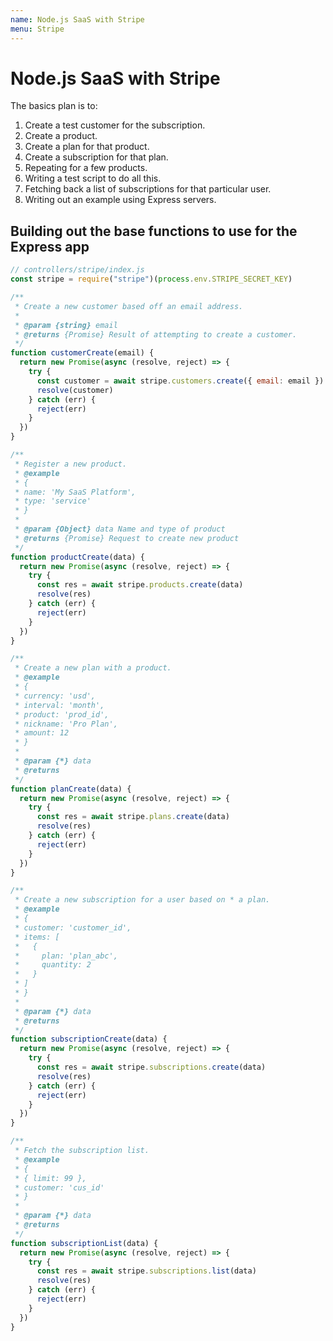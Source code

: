 ```yaml
---
name: Node.js SaaS with Stripe
menu: Stripe
---
```


# Node.js SaaS with Stripe

The basics plan is to:

1. Create a test customer for the subscription.
2. Create a product.
3. Create a plan for that product.
4. Create a subscription for that plan.
5. Repeating for a few products.
6. Writing a test script to do all this.
7. Fetching back a list of subscriptions for that particular user.
8. Writing out an example using Express servers.

## Building out the base functions to use for the Express app

```javascript
// controllers/stripe/index.js
const stripe = require("stripe")(process.env.STRIPE_SECRET_KEY)

/**
 * Create a new customer based off an email address.
 *
 * @param {string} email
 * @returns {Promise} Result of attempting to create a customer.
 */
function customerCreate(email) {
  return new Promise(async (resolve, reject) => {
    try {
      const customer = await stripe.customers.create({ email: email })
      resolve(customer)
    } catch (err) {
      reject(err)
    }
  })
}

/**
 * Register a new product.
 * @example
 * {
 * name: 'My SaaS Platform',
 * type: 'service'
 * }
 *
 * @param {Object} data Name and type of product
 * @returns {Promise} Request to create new product
 */
function productCreate(data) {
  return new Promise(async (resolve, reject) => {
    try {
      const res = await stripe.products.create(data)
      resolve(res)
    } catch (err) {
      reject(err)
    }
  })
}

/**
 * Create a new plan with a product.
 * @example
 * {
 * currency: 'usd',
 * interval: 'month',
 * product: 'prod_id',
 * nickname: 'Pro Plan',
 * amount: 12
 * }
 *
 * @param {*} data
 * @returns
 */
function planCreate(data) {
  return new Promise(async (resolve, reject) => {
    try {
      const res = await stripe.plans.create(data)
      resolve(res)
    } catch (err) {
      reject(err)
    }
  })
}

/**
 * Create a new subscription for a user based on * a plan.
 * @example
 * {
 * customer: 'customer_id',
 * items: [
 *   {
 *     plan: 'plan_abc',
 *     quantity: 2
 *   }
 * ]
 * }
 *
 * @param {*} data
 * @returns
 */
function subscriptionCreate(data) {
  return new Promise(async (resolve, reject) => {
    try {
      const res = await stripe.subscriptions.create(data)
      resolve(res)
    } catch (err) {
      reject(err)
    }
  })
}

/**
 * Fetch the subscription list.
 * @example
 * {
 * { limit: 99 },
 * customer: 'cus_id'
 * }
 *
 * @param {*} data
 * @returns
 */
function subscriptionList(data) {
  return new Promise(async (resolve, reject) => {
    try {
      const res = await stripe.subscriptions.list(data)
      resolve(res)
    } catch (err) {
      reject(err)
    }
  })
}
```
